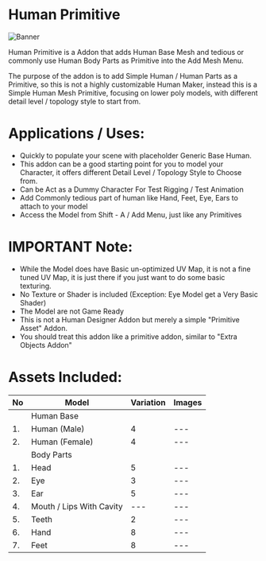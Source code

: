 # Human Primitive

![Banner](https://user-images.githubusercontent.com/79613445/210203955-04b65fa0-ab99-47f3-a459-de80b6cf0a1a.png)

Human Primitive is a Addon that adds Human Base Mesh and tedious or commonly use Human Body Parts as Primitive into the Add Mesh Menu. 



The purpose of the addon is to add Simple Human / Human Parts as a Primitive, so this is not a highly customizable Human Maker, instead this is a Simple Human Mesh Primitive, focusing on lower poly models, with different detail level / topology style to start from. 


# Applications / Uses:

- Quickly to populate your scene with placeholder Generic Base Human.
- This addon can be a good starting point for you to model your Character, it offers different Detail Level / Topology Style to Choose from.
- Can be Act as a Dummy Character For Test Rigging / Test Animation
- Add Commonly tedious part of human like Hand, Feet, Eye, Ears to attach to your model
- Access the Model from Shift - A / Add Menu, just like any Primitives

# IMPORTANT Note:

- While the Model does have Basic un-optimized UV Map, it is not a fine tuned UV Map, it is just there if you just want to do some basic texturing. 
- No Texture or Shader is included (Exception: Eye Model get a Very Basic Shader)
- The Model are not Game Ready
- This is not a Human Designer Addon but merely a simple "Primitive Asset" Addon. 
- You should treat this addon like a primitive addon, similar to "Extra Objects Addon"


# Assets Included: 

| No | Model | Variation | Images |
| --- | --- | --- | --- |
|  | Human Base |  |  |
| 1. | Human (Male) | 4 | --- |
| 2. | Human (Female) | 4 | --- |
|  | Body Parts |  |  |
| 1. | Head | 5 | --- |
| 2. | Eye | 3 | --- |
| 3. | Ear | 5 | --- |
| 4. | Mouth / Lips With Cavity | --- | --- |
| 5. | Teeth | 2 | --- |
| 6. | Hand | 8 | --- |
| 7. | Feet | 8 | --- |
